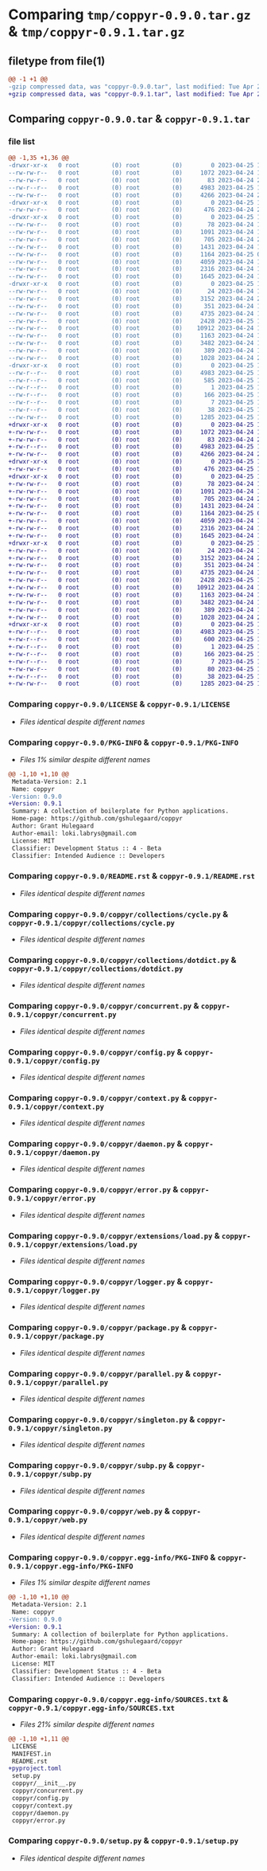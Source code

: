 # Comparing `tmp/coppyr-0.9.0.tar.gz` & `tmp/coppyr-0.9.1.tar.gz`

## filetype from file(1)

```diff
@@ -1 +1 @@
-gzip compressed data, was "coppyr-0.9.0.tar", last modified: Tue Apr 25 15:27:01 2023, max compression
+gzip compressed data, was "coppyr-0.9.1.tar", last modified: Tue Apr 25 15:37:40 2023, max compression
```

## Comparing `coppyr-0.9.0.tar` & `coppyr-0.9.1.tar`

### file list

```diff
@@ -1,35 +1,36 @@
-drwxr-xr-x   0 root         (0) root         (0)        0 2023-04-25 15:27:01.506750 coppyr-0.9.0/
--rw-rw-r--   0 root         (0) root         (0)     1072 2023-04-24 19:48:14.000000 coppyr-0.9.0/LICENSE
--rw-rw-r--   0 root         (0) root         (0)       83 2023-04-24 21:42:08.000000 coppyr-0.9.0/MANIFEST.in
--rw-r--r--   0 root         (0) root         (0)     4983 2023-04-25 15:27:01.506750 coppyr-0.9.0/PKG-INFO
--rw-rw-r--   0 root         (0) root         (0)     4266 2023-04-24 21:55:15.000000 coppyr-0.9.0/README.rst
-drwxr-xr-x   0 root         (0) root         (0)        0 2023-04-25 15:27:01.506750 coppyr-0.9.0/coppyr/
--rw-rw-r--   0 root         (0) root         (0)      476 2023-04-24 21:39:57.000000 coppyr-0.9.0/coppyr/__init__.py
-drwxr-xr-x   0 root         (0) root         (0)        0 2023-04-25 15:27:01.506750 coppyr-0.9.0/coppyr/collections/
--rw-rw-r--   0 root         (0) root         (0)       78 2023-04-24 19:49:53.000000 coppyr-0.9.0/coppyr/collections/__init__.py
--rw-rw-r--   0 root         (0) root         (0)     1091 2023-04-24 19:49:53.000000 coppyr-0.9.0/coppyr/collections/cycle.py
--rw-rw-r--   0 root         (0) root         (0)      705 2023-04-24 20:00:23.000000 coppyr-0.9.0/coppyr/collections/dotdict.py
--rw-rw-r--   0 root         (0) root         (0)     1431 2023-04-24 19:55:39.000000 coppyr-0.9.0/coppyr/concurrent.py
--rw-rw-r--   0 root         (0) root         (0)     1164 2023-04-25 02:55:52.000000 coppyr-0.9.0/coppyr/config.py
--rw-rw-r--   0 root         (0) root         (0)     4059 2023-04-24 19:54:46.000000 coppyr-0.9.0/coppyr/context.py
--rw-rw-r--   0 root         (0) root         (0)     2316 2023-04-24 19:56:41.000000 coppyr-0.9.0/coppyr/daemon.py
--rw-rw-r--   0 root         (0) root         (0)     1645 2023-04-24 19:57:04.000000 coppyr-0.9.0/coppyr/error.py
-drwxr-xr-x   0 root         (0) root         (0)        0 2023-04-25 15:27:01.506750 coppyr-0.9.0/coppyr/extensions/
--rw-rw-r--   0 root         (0) root         (0)       24 2023-04-24 19:49:53.000000 coppyr-0.9.0/coppyr/extensions/__init__.py
--rw-rw-r--   0 root         (0) root         (0)     3152 2023-04-24 20:41:07.000000 coppyr-0.9.0/coppyr/extensions/load.py
--rw-rw-r--   0 root         (0) root         (0)      351 2023-04-24 19:49:53.000000 coppyr-0.9.0/coppyr/lazyproperty.py
--rw-rw-r--   0 root         (0) root         (0)     4735 2023-04-24 19:57:57.000000 coppyr-0.9.0/coppyr/logger.py
--rw-rw-r--   0 root         (0) root         (0)     2428 2023-04-25 15:19:57.000000 coppyr-0.9.0/coppyr/package.py
--rw-rw-r--   0 root         (0) root         (0)    10912 2023-04-24 19:58:31.000000 coppyr-0.9.0/coppyr/parallel.py
--rw-rw-r--   0 root         (0) root         (0)     1163 2023-04-24 19:54:28.000000 coppyr-0.9.0/coppyr/singleton.py
--rw-rw-r--   0 root         (0) root         (0)     3482 2023-04-24 19:59:29.000000 coppyr-0.9.0/coppyr/subp.py
--rw-rw-r--   0 root         (0) root         (0)      389 2023-04-24 19:49:53.000000 coppyr-0.9.0/coppyr/testing.py
--rw-rw-r--   0 root         (0) root         (0)     1028 2023-04-24 20:44:01.000000 coppyr-0.9.0/coppyr/web.py
-drwxr-xr-x   0 root         (0) root         (0)        0 2023-04-25 15:27:01.506750 coppyr-0.9.0/coppyr.egg-info/
--rw-r--r--   0 root         (0) root         (0)     4983 2023-04-25 15:27:01.000000 coppyr-0.9.0/coppyr.egg-info/PKG-INFO
--rw-r--r--   0 root         (0) root         (0)      585 2023-04-25 15:27:01.000000 coppyr-0.9.0/coppyr.egg-info/SOURCES.txt
--rw-r--r--   0 root         (0) root         (0)        1 2023-04-25 15:27:01.000000 coppyr-0.9.0/coppyr.egg-info/dependency_links.txt
--rw-r--r--   0 root         (0) root         (0)      166 2023-04-25 15:27:01.000000 coppyr-0.9.0/coppyr.egg-info/requires.txt
--rw-r--r--   0 root         (0) root         (0)        7 2023-04-25 15:27:01.000000 coppyr-0.9.0/coppyr.egg-info/top_level.txt
--rw-r--r--   0 root         (0) root         (0)       38 2023-04-25 15:27:01.506750 coppyr-0.9.0/setup.cfg
--rw-rw-r--   0 root         (0) root         (0)     1285 2023-04-25 15:26:56.000000 coppyr-0.9.0/setup.py
+drwxr-xr-x   0 root         (0) root         (0)        0 2023-04-25 15:37:40.898836 coppyr-0.9.1/
+-rw-rw-r--   0 root         (0) root         (0)     1072 2023-04-24 19:48:14.000000 coppyr-0.9.1/LICENSE
+-rw-rw-r--   0 root         (0) root         (0)       83 2023-04-24 21:42:08.000000 coppyr-0.9.1/MANIFEST.in
+-rw-r--r--   0 root         (0) root         (0)     4983 2023-04-25 15:37:40.898836 coppyr-0.9.1/PKG-INFO
+-rw-rw-r--   0 root         (0) root         (0)     4266 2023-04-24 21:55:15.000000 coppyr-0.9.1/README.rst
+drwxr-xr-x   0 root         (0) root         (0)        0 2023-04-25 15:37:40.894836 coppyr-0.9.1/coppyr/
+-rw-rw-r--   0 root         (0) root         (0)      476 2023-04-25 15:37:32.000000 coppyr-0.9.1/coppyr/__init__.py
+drwxr-xr-x   0 root         (0) root         (0)        0 2023-04-25 15:37:40.898836 coppyr-0.9.1/coppyr/collections/
+-rw-rw-r--   0 root         (0) root         (0)       78 2023-04-24 19:49:53.000000 coppyr-0.9.1/coppyr/collections/__init__.py
+-rw-rw-r--   0 root         (0) root         (0)     1091 2023-04-24 19:49:53.000000 coppyr-0.9.1/coppyr/collections/cycle.py
+-rw-rw-r--   0 root         (0) root         (0)      705 2023-04-24 20:00:23.000000 coppyr-0.9.1/coppyr/collections/dotdict.py
+-rw-rw-r--   0 root         (0) root         (0)     1431 2023-04-24 19:55:39.000000 coppyr-0.9.1/coppyr/concurrent.py
+-rw-rw-r--   0 root         (0) root         (0)     1164 2023-04-25 02:55:52.000000 coppyr-0.9.1/coppyr/config.py
+-rw-rw-r--   0 root         (0) root         (0)     4059 2023-04-24 19:54:46.000000 coppyr-0.9.1/coppyr/context.py
+-rw-rw-r--   0 root         (0) root         (0)     2316 2023-04-24 19:56:41.000000 coppyr-0.9.1/coppyr/daemon.py
+-rw-rw-r--   0 root         (0) root         (0)     1645 2023-04-24 19:57:04.000000 coppyr-0.9.1/coppyr/error.py
+drwxr-xr-x   0 root         (0) root         (0)        0 2023-04-25 15:37:40.898836 coppyr-0.9.1/coppyr/extensions/
+-rw-rw-r--   0 root         (0) root         (0)       24 2023-04-24 19:49:53.000000 coppyr-0.9.1/coppyr/extensions/__init__.py
+-rw-rw-r--   0 root         (0) root         (0)     3152 2023-04-24 20:41:07.000000 coppyr-0.9.1/coppyr/extensions/load.py
+-rw-rw-r--   0 root         (0) root         (0)      351 2023-04-24 19:49:53.000000 coppyr-0.9.1/coppyr/lazyproperty.py
+-rw-rw-r--   0 root         (0) root         (0)     4735 2023-04-24 19:57:57.000000 coppyr-0.9.1/coppyr/logger.py
+-rw-rw-r--   0 root         (0) root         (0)     2428 2023-04-25 15:19:57.000000 coppyr-0.9.1/coppyr/package.py
+-rw-rw-r--   0 root         (0) root         (0)    10912 2023-04-24 19:58:31.000000 coppyr-0.9.1/coppyr/parallel.py
+-rw-rw-r--   0 root         (0) root         (0)     1163 2023-04-24 19:54:28.000000 coppyr-0.9.1/coppyr/singleton.py
+-rw-rw-r--   0 root         (0) root         (0)     3482 2023-04-24 19:59:29.000000 coppyr-0.9.1/coppyr/subp.py
+-rw-rw-r--   0 root         (0) root         (0)      389 2023-04-24 19:49:53.000000 coppyr-0.9.1/coppyr/testing.py
+-rw-rw-r--   0 root         (0) root         (0)     1028 2023-04-24 20:44:01.000000 coppyr-0.9.1/coppyr/web.py
+drwxr-xr-x   0 root         (0) root         (0)        0 2023-04-25 15:37:40.898836 coppyr-0.9.1/coppyr.egg-info/
+-rw-r--r--   0 root         (0) root         (0)     4983 2023-04-25 15:37:40.000000 coppyr-0.9.1/coppyr.egg-info/PKG-INFO
+-rw-r--r--   0 root         (0) root         (0)      600 2023-04-25 15:37:40.000000 coppyr-0.9.1/coppyr.egg-info/SOURCES.txt
+-rw-r--r--   0 root         (0) root         (0)        1 2023-04-25 15:37:40.000000 coppyr-0.9.1/coppyr.egg-info/dependency_links.txt
+-rw-r--r--   0 root         (0) root         (0)      166 2023-04-25 15:37:40.000000 coppyr-0.9.1/coppyr.egg-info/requires.txt
+-rw-r--r--   0 root         (0) root         (0)        7 2023-04-25 15:37:40.000000 coppyr-0.9.1/coppyr.egg-info/top_level.txt
+-rw-rw-r--   0 root         (0) root         (0)       80 2023-04-25 15:25:17.000000 coppyr-0.9.1/pyproject.toml
+-rw-r--r--   0 root         (0) root         (0)       38 2023-04-25 15:37:40.898836 coppyr-0.9.1/setup.cfg
+-rw-rw-r--   0 root         (0) root         (0)     1285 2023-04-25 15:26:56.000000 coppyr-0.9.1/setup.py
```

### Comparing `coppyr-0.9.0/LICENSE` & `coppyr-0.9.1/LICENSE`

 * *Files identical despite different names*

### Comparing `coppyr-0.9.0/PKG-INFO` & `coppyr-0.9.1/PKG-INFO`

 * *Files 1% similar despite different names*

```diff
@@ -1,10 +1,10 @@
 Metadata-Version: 2.1
 Name: coppyr
-Version: 0.9.0
+Version: 0.9.1
 Summary: A collection of boilerplate for Python applications.
 Home-page: https://github.com/gshulegaard/coppyr
 Author: Grant Hulegaard
 Author-email: loki.labrys@gmail.com
 License: MIT
 Classifier: Development Status :: 4 - Beta
 Classifier: Intended Audience :: Developers
```

### Comparing `coppyr-0.9.0/README.rst` & `coppyr-0.9.1/README.rst`

 * *Files identical despite different names*

### Comparing `coppyr-0.9.0/coppyr/collections/cycle.py` & `coppyr-0.9.1/coppyr/collections/cycle.py`

 * *Files identical despite different names*

### Comparing `coppyr-0.9.0/coppyr/collections/dotdict.py` & `coppyr-0.9.1/coppyr/collections/dotdict.py`

 * *Files identical despite different names*

### Comparing `coppyr-0.9.0/coppyr/concurrent.py` & `coppyr-0.9.1/coppyr/concurrent.py`

 * *Files identical despite different names*

### Comparing `coppyr-0.9.0/coppyr/config.py` & `coppyr-0.9.1/coppyr/config.py`

 * *Files identical despite different names*

### Comparing `coppyr-0.9.0/coppyr/context.py` & `coppyr-0.9.1/coppyr/context.py`

 * *Files identical despite different names*

### Comparing `coppyr-0.9.0/coppyr/daemon.py` & `coppyr-0.9.1/coppyr/daemon.py`

 * *Files identical despite different names*

### Comparing `coppyr-0.9.0/coppyr/error.py` & `coppyr-0.9.1/coppyr/error.py`

 * *Files identical despite different names*

### Comparing `coppyr-0.9.0/coppyr/extensions/load.py` & `coppyr-0.9.1/coppyr/extensions/load.py`

 * *Files identical despite different names*

### Comparing `coppyr-0.9.0/coppyr/logger.py` & `coppyr-0.9.1/coppyr/logger.py`

 * *Files identical despite different names*

### Comparing `coppyr-0.9.0/coppyr/package.py` & `coppyr-0.9.1/coppyr/package.py`

 * *Files identical despite different names*

### Comparing `coppyr-0.9.0/coppyr/parallel.py` & `coppyr-0.9.1/coppyr/parallel.py`

 * *Files identical despite different names*

### Comparing `coppyr-0.9.0/coppyr/singleton.py` & `coppyr-0.9.1/coppyr/singleton.py`

 * *Files identical despite different names*

### Comparing `coppyr-0.9.0/coppyr/subp.py` & `coppyr-0.9.1/coppyr/subp.py`

 * *Files identical despite different names*

### Comparing `coppyr-0.9.0/coppyr/web.py` & `coppyr-0.9.1/coppyr/web.py`

 * *Files identical despite different names*

### Comparing `coppyr-0.9.0/coppyr.egg-info/PKG-INFO` & `coppyr-0.9.1/coppyr.egg-info/PKG-INFO`

 * *Files 1% similar despite different names*

```diff
@@ -1,10 +1,10 @@
 Metadata-Version: 2.1
 Name: coppyr
-Version: 0.9.0
+Version: 0.9.1
 Summary: A collection of boilerplate for Python applications.
 Home-page: https://github.com/gshulegaard/coppyr
 Author: Grant Hulegaard
 Author-email: loki.labrys@gmail.com
 License: MIT
 Classifier: Development Status :: 4 - Beta
 Classifier: Intended Audience :: Developers
```

### Comparing `coppyr-0.9.0/coppyr.egg-info/SOURCES.txt` & `coppyr-0.9.1/coppyr.egg-info/SOURCES.txt`

 * *Files 21% similar despite different names*

```diff
@@ -1,10 +1,11 @@
 LICENSE
 MANIFEST.in
 README.rst
+pyproject.toml
 setup.py
 coppyr/__init__.py
 coppyr/concurrent.py
 coppyr/config.py
 coppyr/context.py
 coppyr/daemon.py
 coppyr/error.py
```

### Comparing `coppyr-0.9.0/setup.py` & `coppyr-0.9.1/setup.py`

 * *Files identical despite different names*

